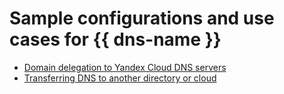 # Sample configurations and use cases for {{ dns-name }}

* [Domain delegation to Yandex Cloud DNS servers](delegate-public-zone.md)
* [Transferring DNS to another directory or cloud](transferring-to-another-cloud.md)